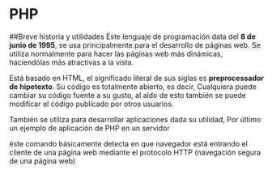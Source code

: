 # PHP

##Breve historia y utilidades
Éste lenguaje de programación data del **8 de junio de 1995**, se usa principalmente para el desarrollo de páginas web. 
Se utiliza normalmente para hacer las páginas web más dinámicas, haciendólas más atractivas a la vista.

Está basado en HTML, el significado literal de sus siglas es **preprocessador de hipetexto**. Su código es totalmente abierto, es decir,
Cualquiera puede cambiar su código fuente a su gusto, al aldo de esto también se puede modificar el código publicado por otros usuarios.


También se utiliza para desarrollar aplicaciones dada su utilidad, Por último un ejemplo de aplicación de PHP en un servidor



<?php
echo $_SERVER['HTTP_USER_AGENT'];
?>

éste comando básicamente detecta en que navegador está entrando el cliente de una página web mediante el protocolo HTTP (navegación segura
de una página web)









